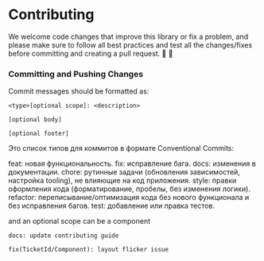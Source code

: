 # Contributing

We welcome code changes that improve this library or fix a problem, and please make sure to follow all best practices and test all the changes/fixes before committing and creating a pull request. 🚀 🚀

### Committing and Pushing Changes

Commit messages should be formatted as:

```
<type>[optional scope]: <description>

[optional body]

[optional footer]
```

Это список типов для коммитов в формате Conventional Commits:

feat: новая функциональность.
fix: исправление бага.
docs: изменения в документации.
chore: рутинные задачи (обновления зависимостей, настройка tooling), не влияющие на код приложения.
style: правки оформления кода (форматирование, пробелы, без изменения логики).
refactor: переписывание/оптимизация кода без нового функционала и без исправления багов.
test: добавление или правка тестов.

and an optional scope can be a component

```
docs: update contributing guide
```

```
fix(TicketId/Component): layout flicker issue
```
